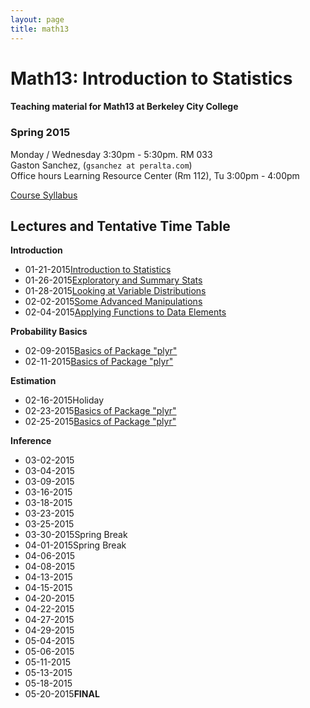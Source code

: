 ```yaml
---
layout: page
title: math13
---
```


# Math13: Introduction to Statistics

#### Teaching material for Math13 at Berkeley City College


### Spring 2015

Monday / Wednesday 3:30pm - 5:30pm. RM 033<br>
Gaston Sanchez, (`gsanchez at peralta.com`)<br>
Office hours Learning Resource Center (Rm 112), Tu 3:00pm - 4:00pm<br>

[Course Syllabus](/teaching/math13/math13_spring2015_syllabus.pdf)


## Lectures and Tentative Time Table

**Introduction**
<ul class="listing">
	<li class="listing-item">
		<time datetime>01-21-2015</time><a href="https://docs.google.com/presentation/d/1Kb4kzobkNyBgoy5cxGs7zQ_6fm8tGpZ_sBvw_ygT_48/pub?start=false&loop=false&delayms=3000" target="_blank">Introduction to Statistics</a></li>
	<li class="listing-item">
		<time datetime>01-26-2015</time><a href="https://docs.google.com/presentation/d/1BKaF9JFat_-gZ7zZWIf0zr7mQhW3_MA29uFW44la6b8/pub?start=false&loop=false&delayms=3000" target="_blank">Exploratory and Summary Stats</a></li>
	<li class="listing-item">
		<time datetime>01-28-2015</time><a href="https://docs.google.com/presentation/d/1HmHV1QYbVOtxGfCeSWgJQdSpnrKGOqVAqxrTSX1OVmo/pub?start=false&loop=false&delayms=3000" target="_blank">Looking at Variable Distributions</a></li>
	<li class="listing-item">
		<time datetime>02-02-2015</time><a href="https://docs.google.com/presentation/d/1jWDk_9VEb9pz9jCjhLI_il-VDQQUSgBnZyewyZiuKKI/pub?start=false&loop=false&delayms=3000" target="_blank">Some Advanced Manipulations</a></li>
	<li class="listing-item">
		<time datetime>02-04-2015</time><a href="https://docs.google.com/presentation/d/1Jp4QgnL4cncMB-f4k-4tMMR2gkdmwkCYpeZx3gUMdeY/pub?start=false&loop=false&delayms=3000" target="_blank">Applying Functions to Data Elements</a></li>
</ul>

**Probability Basics**
<ul class="listing">
	<li class="listing-item">
		<time datetime>02-09-2015</time><a href="https://docs.google.com/presentation/d/122Mlw3o_xgAUQXrO4o-IzmQy8hG77AQ0oaxJj7DYwfc/pub?start=false&loop=false&delayms=3000" target="_blank">Basics of Package "plyr"</a></li>
	<li class="listing-item">
		<time datetime>02-11-2015</time><a href="https://docs.google.com/presentation/d/122Mlw3o_xgAUQXrO4o-IzmQy8hG77AQ0oaxJj7DYwfc/pub?start=false&loop=false&delayms=3000" target="_blank">Basics of Package "plyr"</a></li>
</ul>

**Estimation**
<ul class="listing">
	<li class="listing-item">
		<time datetime>02-16-2015</time><a></a>Holiday</li>
	<li class="listing-item">
		<time datetime>02-23-2015</time><a href="https://docs.google.com/presentation/d/122Mlw3o_xgAUQXrO4o-IzmQy8hG77AQ0oaxJj7DYwfc/pub?start=false&loop=false&delayms=3000" target="_blank">Basics of Package "plyr"</a></li>
	<li class="listing-item">
		<time datetime>02-25-2015</time><a href="https://docs.google.com/presentation/d/122Mlw3o_xgAUQXrO4o-IzmQy8hG77AQ0oaxJj7DYwfc/pub?start=false&loop=false&delayms=3000" target="_blank">Basics of Package "plyr"</a></li>
</ul>

**Inference**
<ul class="listing">
	<li class="listing-item">
		<time datetime>03-02-2015</time></li>
	<li class="listing-item">
		<time datetime>03-04-2015</time></li>
	<li class="listing-item">
		<time datetime>03-09-2015</time></li>
	<li class="listing-item">
		<time datetime>03-16-2015</time></li>
	<li class="listing-item">
		<time datetime>03-18-2015</time></li>
	<li class="listing-item">
		<time datetime>03-23-2015</time></li>
	<li class="listing-item">
		<time datetime>03-25-2015</time></li>
	<li class="listing-item">
		<time datetime>03-30-2015</time><a></a>Spring Break</li>
	<li class="listing-item">
		<time datetime>04-01-2015</time><a></a>Spring Break</li>
	<li class="listing-item">
		<time datetime>04-06-2015</time></li>
	<li class="listing-item">
		<time datetime>04-08-2015</time></li>
	<li class="listing-item">
		<time datetime>04-13-2015</time></li>
	<li class="listing-item">
		<time datetime>04-15-2015</time></li>
	<li class="listing-item">
		<time datetime>04-20-2015</time></li>
	<li class="listing-item">
		<time datetime>04-22-2015</time></li>
	<li class="listing-item">
		<time datetime>04-27-2015</time></li>
	<li class="listing-item">
		<time datetime>04-29-2015</time></li>
	<li class="listing-item">
		<time datetime>05-04-2015</time></li>
	<li class="listing-item">
		<time datetime>05-06-2015</time></li>
	<li class="listing-item">
		<time datetime>05-11-2015</time></li>
	<li class="listing-item">
		<time datetime>05-13-2015</time></li>
	<li class="listing-item">
		<time datetime>05-18-2015</time></li>
	<li class="listing-item">
		<time datetime>05-20-2015</time><a></a><b>FINAL</b></li>
</ul>



